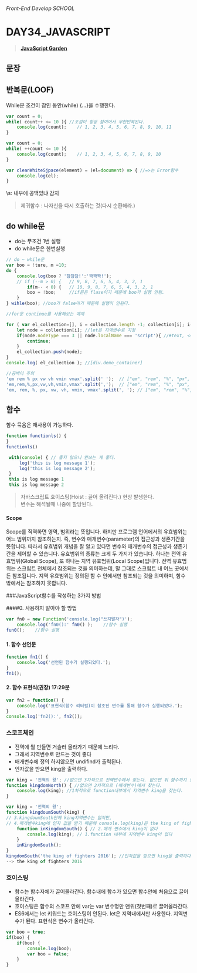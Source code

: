 ###### Front-End Develop SCHOOL

# DAY34_JAVASCRIPT

> [__JavaScript Garden__<bold>](http://bonsaiden.github.io/JavaScript-Garden/ko/#function.this)

## 문장

## 반복문(LOOF)
While문 조건이 참인 동안(while) {...}을 수행한다.

```js
var count = 0;
while( count++ <= 10 ){ //조검이 항상 참이어서 무한반복된다.
	console.log(count);    // 1, 2, 3, 4, 5, 6, 7, 8, 9, 10, 11
}

var count = 0;
while( ++count <= 10 ){
	console.log(count);    // 1, 2, 3, 4, 5, 6, 7, 8, 9, 10
}
```

```js
var cleanWhiteSjpace(element) = (el=document) => { //=>는 Error함수
	console.log(el);
}
```

\s: 내부에 공백있냐 감지

> 제귀함수 : 나자신을 다시 호출하는 것(다시 순환해라.)

## do while문
- do는 무조건 1번 실행
- do while문은 한번실행

```js
// do ~ while문
var boo = !ture, m =10;
do {
	console.log(boo ? '참참참!':'짝짝짝!');
	// if (--m > 0) {   // 9, 8, 7, 6, 5, 4, 3, 2, 1 
		if(m-- < 0) {   // 10, 9, 8, 7, 6, 5, 4, 3, 2, 1 
		boo = !boo;     //if문은 flase이기 때문에 boo가 실행 안됨.
	}
} wihle(boo); //boo가 false이기 때문에 실행이 안된다.
```

```js
//for문 continue를 사용해보는 예제

for ( var el_collection=[], i = collection.length -1; collection[i]; i--) { //요소가 있냐 없냐 검증.
	let node = collection[i]; //let은 지역변수로 지정
	if(node.nodeType === 3 || node.localName === 'script'){ //#text, <script> 0
		continue;
	}
	el_collection.push(node);
}
console.log( el_collection ); //[div.demo_container]
```

```js
//공백이 주의
'em rem % px vw vh vmin vmax'.split(' ');  // ["em", "rem", "%", "px", "vw", "vh", "vmin", "vmax"]
'em,rem,%,px,vw,vh,vmin,vmax'.split(',');  // ["em", "rem", "%", "px", "vw", "vh", "vmin", "vmax"]
'em, rem, %, px, vw, vh, vmin, vmax'.split(', '); // ["em", "rem", "%", "px", "vw", "vh", "vmin", "vmax"]
```

## 함수
함수 묶음은 재사용이 가능하다.
```js
function functionls() {
}
functionls() 
```
```javascript
 with(console) { // 좋지 않으니 안쓰는 게 좋다.
	 log('this is log message 1');
	 log('this is log message 2');
 }
 this is log message 1
 this is log message 2
```

> 자바스크립트 호이스팅(Hoist :  끌어 올려진다.) 현상 발생한다.<br>
> 변수는 해석될때 나중에 할당된다.<br>

#### Scope
Scope를 직역하면 영역, 범위라는 뜻입니다. 하지만 프로그램 언어에서의 유효범위는 어느 범위까지 참조하는지. 
즉, 변수와 매개변수(parameter)의 접근성과 생존기간을 뜻합니다. 
따라서 유효범위 개념을 잘 알고 있다면 변수와 매개변수의 접근성과 생존기간을 제어할 수 있습니다. 
유효범위의 종류는 크게 두 가지가 있습니다. 하나는 전역 유효범위(Global Scope), 
또 하나는 지역 유효범위(Local Scope)입니다. 
전역 유효범위는 스크립트 전체에서 참조되는 것을 의미하는데, 말 그대로 스크립트 내 어느 곳에서든 참조됩니다. 
지역 유효범위는 정의된 함 수 안에서만 참조되는 것을 의미하며, 함수 밖에서는 참조하지 못합니다.

###JavaScript함수를 작성하는 3가지 방법

####0. 사용하지 말아야 할 방법
```js
var fn0 = new Function('console.log("쓰지말자")');
	console.log('fn0():' fn0() );    //함수 실행
fun0();    //함수 실행
```

#### 1. 함수 선언문
```js
function fn1() {
	console.log('선언된 함수가 실행되었다.');
}
fn1();
```

#### 2. 함수 표현식(권장)  17:29분
```js
var fn2 = function() {
	console.log('표현식(함수 리터럴)이 참조된 변수를 통해 함수가 실행되었다.');
}
console.log('fn2():', fn2());
```
### 스코프체인
- 전역에 뭘 만들면 거슬러 올라가기 때문에 느리다.
- 그래서 지역변수로 만드는 것이 좋다
- 매개변수에 정의 하지않으면 undifind가 출력된다.
- 인자값을 받으면 king을 출력하다.
```js
var king = '전역의 왕'; //없으면 3차적으로 전역변수에서 찾는다. 없으면 위 함수까지 찾아 올라간다.
function kingdomNorth() { //없으면 2차적으로 (매개변수)에서 찾는다.
	console.log(king); //1차적으로 function내부에서 지역변수 king을 찾는다. 
}
```
```js
var king = '전역의 왕'; 
function kingdoumSouth(king) { 
// 3.kingdoumSouth안에 king지역변수는 없지만, 
// 4.매개변수king에 인자 값을 받기 때문에 console.log(king)은 the king of fighters 2016이 출력한다.
	function inKingdomSouth() { // 2.매개 변수에서 king이 없다
		console.log(king); // 1.function 내부에 지역변수 king이 없다
	}
	inKingdomSouth();
}
kingdomSouth('the king of fighters 2016'); //인자값을 받으면 king을 출력하다.
--> the king of fighters 2016
```

### 호이스팅
- 함수는 함수자체가 끌어올라간다. 함수내에 함수가 있으면 함수안에 처음으로 끌어올라간다.
- 호이스팅은 함수의 스코프 안에 var는 var 변수명만 맨위(첫번째)로 끌어올라간다.
- ES6에서는 let 키워드는 호이스팅이 안된다. let은 지역내에서만 사용한다. 지역변수가 된다.
표현식은 변수가 올라간다.
```js
var boo = true;
if(boo) {
	if(boo) {
		console.log(boo);
		var boo = false;
	}
}
```